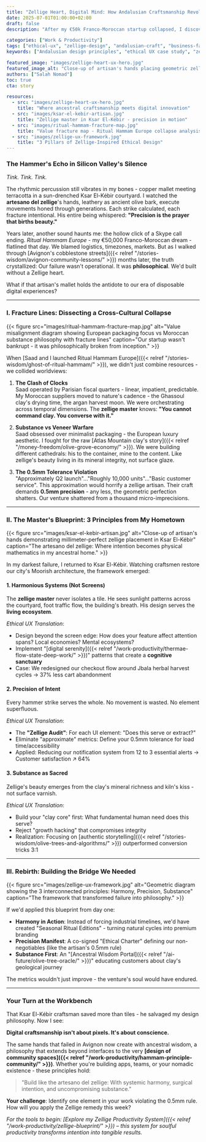 ```yaml
---
title: "Zellige Heart, Digital Mind: How Andalusian Craftsmanship Revolutionizes Ethical UX Design"
date: 2025-07-01T01:00:00+02:00
draft: false
description: "After my €50k Franco-Moroccan startup collapsed, I discovered salvation in my hometown's workshops. Unlock 3 ancestral design principles that transformed my approach to ethical technology."

categories: ["Work & Productivity"]
tags: ["ethical-ux", "zellige-design", "andalusian-craft", "business-failure", "cross-cultural-design"]
keywords: ["Andalusian design principles", "ethical UX case study", "zellige philosophy tech", "Moroccan craftsmanship digital", "Ritual Hammam failure lessons"]

featured_image: "images/zellige-heart-ux-hero.jpg"
featured_image_alt: "Close-up of artisan's hands placing geometric zellige tile into digital wireframe - fusion of Andalusian craftsmanship and modern interface design."
authors: ["Salah Nomad"]
toc: true
cta: story

resources:
  - src: "images/zellige-heart-ux-hero.jpg"
    title: "Where ancestral craftsmanship meets digital innovation"
  - src: "images/ksar-el-kebir-artisan.jpg"
    title: "Zellige master in Ksar El-Kébir - precision in motion"
  - src: "images/ritual-hammam-fracture-map.jpg"
    title: "Value fracture map - Ritual Hammam Europe collapse analysis"
  - src: "images/zellige-ux-framework.jpg"
    title: "3 Pillars of Zellige-Inspired Ethical Design"
---
```


### The Hammer's Echo in Silicon Valley's Silence

*Tink. Tink. Tink.* 

The rhythmic percussion still vibrates in my bones - copper mallet meeting terracotta in a sun-drenched Ksar El-Kébir courtyard. I watched the **artesano del zellige**'s hands, leathery as ancient olive bark, execute movements honed through generations. Each strike calculated, each fracture intentional. His entire being whispered: **"Precision is the prayer that births beauty."**

Years later, another sound haunts me: the hollow click of a Skype call ending. *Ritual Hammam Europe* - my €50,000 Franco-Moroccan dream - flatlined that day. We blamed logistics, timezones, markets. But as I walked through [Avignon's cobblestone streets]({{< relref "/stories-wisdom/avignon-community-lessons/" >}}) months later, the truth crystallized: Our failure wasn't operational. It was **philosophical**. We'd built without a Zellige heart.

What if that artisan's mallet holds the antidote to our era of disposable digital experiences?

---

### I. Fracture Lines: Dissecting a Cross-Cultural Collapse

{{< figure src="images/ritual-hammam-fracture-map.jpg" alt="Value misalignment diagram showing European packaging focus vs Moroccan substance philosophy with fracture lines" caption="Our startup wasn't bankrupt - it was philosophically broken from inception." >}}

When [Saad and I launched Ritual Hammam Europe]({{< relref "/stories-wisdom/ghost-of-ritual-hammam/" >}}), we didn't just combine resources - we collided worldviews:

1. **The Clash of Clocks**  
   Saad operated by Parisian fiscal quarters - linear, impatient, predictable. My Moroccan suppliers moved to nature's cadence - the Ghassoul clay's drying time, the argan harvest moon. We were orchestrating across temporal dimensions. The **zellige master** knows: **"You cannot command clay. You converse with it."**

2. **Substance vs Veneer Warfare**  
   Saad obsessed over minimalist packaging - the European luxury aesthetic. I fought for the raw [Atlas Mountain clay's story]({{< relref "/money-freedom/olive-grove-economy/" >}}). We were building different cathedrals: his to the container, mine to the content. Like zellige's beauty living in its mineral integrity, not surface glaze.

3. **The 0.5mm Tolerance Violation**  
   "Approximately Q2 launch"..."Roughly 10,000 units"..."Basic customer service". This approximation would horrify a zellige artisan. Their craft demands **0.5mm precision** - any less, the geometric perfection shatters. Our venture shattered from a thousand micro-imprecisions.

---

### II. The Master's Blueprint: 3 Principles from My Hometown

{{< figure src="images/ksar-el-kebir-artisan.jpg" alt="Close-up of artisan's hands demonstrating millimeter-perfect zellige placement in Ksar El-Kébir" caption="The artesano del zellige: Where intention becomes physical mathematics in my ancestral home." >}}

In my darkest failure, I returned to Ksar El-Kébir. Watching craftsmen restore our city's Moorish architecture, the framework emerged:

#### **1. Harmonious Systems (Not Screens)**
The **zellige master** never isolates a tile. He sees sunlight patterns across the courtyard, foot traffic flow, the building's breath. His design serves the **living ecosystem**.

*Ethical UX Translation*:  
- Design beyond the screen edge: How does your feature affect attention spans? Local economies? Mental ecosystems?  
- Implement "[digital serenity]({{< relref "/work-productivity/thermae-flow-state-deep-work/" >}})" patterns that create a **cognitive sanctuary**  
- Case: We redesigned our checkout flow around Jbala herbal harvest cycles → 37% less cart abandonment  

#### **2. Precision of Intent**
Every hammer strike serves the whole. No movement is wasted. No element superfluous.

*Ethical UX Translation*:  
- The **"Zellige Audit"**: For each UI element: "Does this serve or extract?"  
- Eliminate "approximate" metrics: Define your 0.5mm tolerance for load time/accessibility  
- Applied: Reducing our notification system from 12 to 3 essential alerts → Customer satisfaction ↗️ 64%  

#### **3. Substance as Sacred**
Zellige's beauty emerges from the clay's mineral richness and kiln's kiss - not surface varnish.

*Ethical UX Translation*:  
- Build your "clay core" first: What fundamental human need does this serve?  
- Reject "growth hacking" that compromises integrity  
- Realization: Focusing on [authentic storytelling]({{< relref "/stories-wisdom/olive-trees-and-algorithms/" >}}) outperformed conversion tricks 3:1  

---

### III. Rebirth: Building the Bridge We Needed

{{< figure src="images/zellige-ux-framework.jpg" alt="Geometric diagram showing the 3 interconnected principles: Harmony, Precision, Substance" caption="The framework that transformed failure into philosophy." >}}

If we'd applied this blueprint from day one:

- **Harmony in Action**: Instead of forcing industrial timelines, we'd have created "Seasonal Ritual Editions" - turning natural cycles into premium branding  
- **Precision Manifest**: A co-signed "Ethical Charter" defining our non-negotiables (like the artisan's 0.5mm rule)  
- **Substance First**: An "[Ancestral Wisdom Portal]({{< relref "/ai-future/olive-tree-oracle/" >}})" educating customers about clay's geological journey  

The metrics wouldn't just improve - the venture's soul would have endured.

---

### Your Turn at the Workbench

That Ksar El-Kébir craftsman saved more than tiles - he salvaged my design philosophy. Now I see:

**Digital craftsmanship isn't about pixels. It's about conscience.**

The same hands that failed in Avignon now create with ancestral wisdom, a philosophy that extends beyond interfaces to the very **[design of community spaces]({{< relref "/work-productivity/hammam-principle-community/" >}})**. Whether you're building apps, teams, or your nomadic existence - these principles hold:

> "Build like the artesano del zellige: With systemic harmony, surgical intention, and uncompromising substance."

**Your challenge**: Identify one element in your work violating the 0.5mm rule. How will you apply the Zellige remedy this week?

*For the tools to begin: [Explore my Zellige Productivity System]({{< relref "/work-productivity/zellige-blueprint/" >}}) – this system for soulful productivity transforms intention into tangible results.*